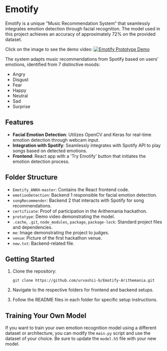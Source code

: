 # Emotify

Emotify is a unique "Music Recommendation System” that seamlessly integrates emotion detection through facial recognition. The model used in this project achieves an accuracy of approximately 72% on the provided dataset.

Click on the image to see the demo video:
[![Emotify Prototype Demo](https://img.youtube.com/vi/qTglMz0Ef_w/maxresdefault.jpg)](https://youtu.be/qTglMz0Ef_w)

The system adapts music recommendations from Spotify based on users’ emotions, identified from 7 distinctive moods:

- Angry
- Disgust
- Fear
- Happy
- Neutral
- Sad
- Surprise

## Features

- **Facial Emotion Detection**: Utilizes OpenCV and Keras for real-time emotion detection through webcam input.
- **Integration with Spotify**: Seamlessly integrates with Spotify API to play songs based on detected emotions.
- **Frontend**: React app with a 'Try Emotify' button that initiates the emotion detection process.

## Folder Structure

- `Emotify_ANKH-master`: Contains the React frontend code.
- `emotionDetection`: Backend 1 responsible for facial emotion detection.
- `songRecommender`: Backend 2 that interacts with Spotify for song recommendations.
- `certificate`: Proof of participation in the Arithemania hackathon.
- `prototype`: Demo video demonstrating the model.
- `.cache`, `.git`, `node_modules`, `package`, `package-lock`: Standard project files and dependencies.
- `me`: Image demonstrating the project to judges.
- `venue`: Picture of the first hackathon venue.
- `new.txt`: Backend-related file.

## Getting Started

1. Clone the repository:

   ```
   git clone https://github.com/urvashii-b/Emotify-Arithemania.git
   ```

2. Navigate to the respective folders for frontend and backend setups.

3. Follow the README files in each folder for specific setup instructions.

## Training Your Own Model

If you want to train your own emotion recognition model using a different dataset or architecture, you can modify the `main.py` script and use the dataset of your choice. Be sure to update the `model.h5` file with your new model.
